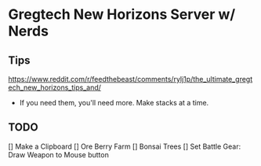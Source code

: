 # Gregtech New Horizons Server w/ Nerds

## Tips
https://www.reddit.com/r/feedthebeast/comments/rylj1p/the_ultimate_gregtech_new_horizons_tips_and/
- If you need them, you'll need more. Make stacks at a time.

## TODO
[] Make a Clipboard
[] Ore Berry Farm
[] Bonsai Trees
[] Set Battle Gear: Draw Weapon to Mouse button